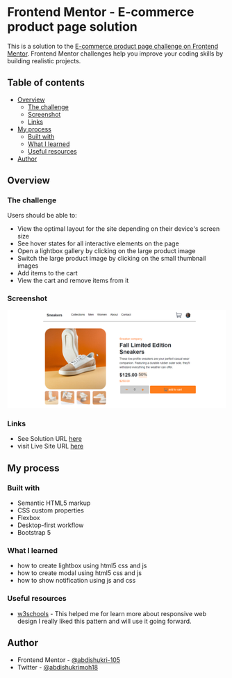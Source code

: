 # Frontend Mentor - E-commerce product page solution

This is a solution to the [E-commerce product page challenge on Frontend Mentor](https://www.frontendmentor.io/challenges/ecommerce-product-page-UPsZ9MJp6). Frontend Mentor challenges help you improve your coding skills by building realistic projects.

## Table of contents

- [Overview](#overview)
  - [The challenge](#the-challenge)
  - [Screenshot](#screenshot)
  - [Links](#links)
- [My process](#my-process)
  - [Built with](#built-with)
  - [What I learned](#what-i-learned)
  - [Useful resources](#useful-resources)
- [Author](#author)




## Overview

### The challenge

Users should be able to:

- View the optimal layout for the site depending on their device's screen size
- See hover states for all interactive elements on the page
- Open a lightbox gallery by clicking on the large product image
- Switch the large product image by clicking on the small thumbnail images
- Add items to the cart
- View the cart and remove items from it

### Screenshot

![](./images/e-commerce-screenshot.png)


### Links

- See Solution URL [here](https://github.com/abdishukri-105/e-commerce-product-page-)
- visit Live Site URL  [here](https://abdishukri-105.github.io/e-commerce-product-page-/)

## My process

### Built with

- Semantic HTML5 markup
- CSS custom properties
- Flexbox
- Desktop-first workflow
- Bootstrap 5

### What I learned
- how to create lightbox using html5 css and js
- how to create modal using html5 css and js
- how to show notification using js and css


### Useful resources

- [w3schools](https://www.w3schools.com/html/html_responsive.asp) - This helped me for learn more about responsive web design I really liked this pattern and will use it going forward.


## Author

- Frontend Mentor - [@abdishukri-105](https://www.frontendmentor.io/profile/abdishukri-105)
- Twitter - [@abdishukrimoh18](https://twitter.com/AbdishukriMoh18)

